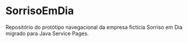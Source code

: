 # SorrisoEmDia
Repositório do protótipo navegacional da empresa fictícia Sorriso em Dia migrado para Java Service Pages.

